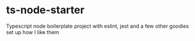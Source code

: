 # ts-node-starter
Typescript node boilerplate project with eslint, jest and a few other goodies set up how I like them